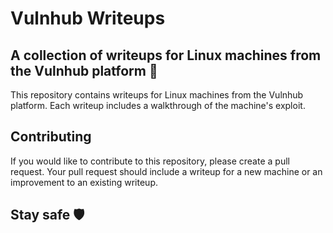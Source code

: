 # Vulnhub Writeups

## A collection of writeups for Linux machines from the Vulnhub platform 🔐

This repository contains writeups for Linux machines from the Vulnhub platform. Each writeup includes a walkthrough of the machine's exploit.

## Contributing

If you would like to contribute to this repository, please create a pull request. Your pull request should include a writeup for a new machine or an improvement to an existing writeup.

## Stay safe 🛡️


